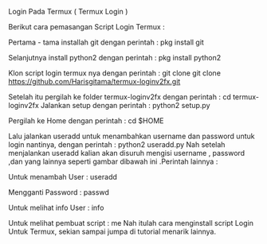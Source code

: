 
Login Pada Termux ( Termux Login )

Berikut cara pemasangan Script Login Termux :

Pertama - tama installah git dengan perintah :
pkg install git

Selanjutnya install python2 dengan perintah :
pkg install python2

Klon script login termux nya dengan perintah :
git clone git clone https://github.com/Harisgitama/termux-loginv2fx.git

Setelah itu pergilah ke folder termux-loginv2fx dengan perintah :
cd termux-loginv2fx
Jalankan setup dengan perintah :
python2 setup.py

Pergilah ke Home dengan perintah :
cd $HOME

Lalu jalankan useradd untuk menambahkan username dan password untuk login nantinya, dengan perintah :
python2 useradd.py
 Nah setelah menjalankan useradd kalian akan disuruh mengisi username , password ,dan yang lainnya seperti gambar dibawah ini
.Perintah lainnya :

Untuk menambah User :
useradd

Mengganti Password :
passwd

Untuk melihat info User :
info

Untuk melihat pembuat script :
me
Nah itulah cara menginstall script Login Untuk Termux, sekian sampai jumpa di tutorial menarik lainnya.
